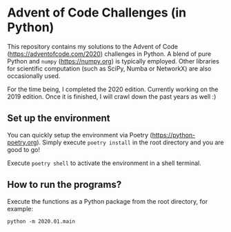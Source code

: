 # Advent of Code Challenges (in Python)

This repository contains my solutions to the Advent of Code (https://adventofcode.com/2020) challenges in Python. A blend of pure Python and `numpy` (https://numpy.org) is typically employed. Other libraries for scientific computation (such as SciPy, Numba or NetworkX) are also occasionally used. 

For the time being, I completed the 2020 edition. Currently working on the 2019 edition. Once it is finished, I will crawl down the past years as well :)

## Set up the environment
You can quickly setup the environment via Poetry (https://python-poetry.org).
Simply execute `poetry install` in the root directory and you are good to go!

Execute `poetry shell` to activate the environment in a shell terminal.


## How to run the programs?

Execute the functions as a Python package from the root directory, for example:
```
python -m 2020.01.main
```
